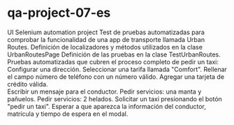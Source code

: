 # qa-project-07-es
UI Selenium automation project 
Test de pruebas automatizadas para comprobar la funcionalidad de una app de transporte llamada Urban Routes. 
Definición de localizadores y métodos utilizados en la clase UrbanRoutesPage
Definición de las pruebas en la clase TestUrbanRoutes.
Pruebas automatizadas que cubren el proceso completo de pedir un taxi:
Configurar una dirección.
Seleccionar una tarifa llamada "Comfort".
Rellenar el campo número de teléfono con un número válido.
Agregar una tarjeta de crédito válida.  
Escribir un mensaje para el conductor.
Pedir servicios: una manta y pañuelos.
Pedir servicios: 2 helados.
Solicitar un taxi presionando el botón "pedir un taxi".
Esperar a que aparezca la información del conductor, matrícula y tiempo de espera en el modal.
